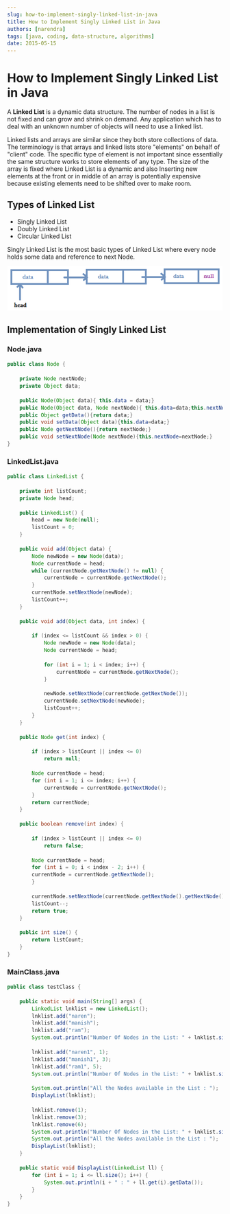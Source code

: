 ```yaml
---
slug: how-to-implement-singly-linked-list-in-java
title: How to Implement Singly Linked List in Java
authors: [narendra]
tags: [java, coding, data-structure, algorithms]
date: 2015-05-15
---
```


# How to Implement Singly Linked List in Java

A **Linked List** is a dynamic data structure. The number of nodes in a list is not fixed and can grow and shrink on demand. Any application which has to deal with an unknown number of objects will need to use a linked list.

Linked lists and arrays are similar since they both store collections of data. The terminology is that arrays and linked lists store "elements" on behalf of "client" code. The specific type of element is not important since essentially the same structure works to store elements of any type. The size of the array is fixed where Linked List is a dynamic and also Inserting new elements at the front or in middle of an array is potentially expensive because existing elements need to be shifted over to make room.

## Types of Linked List

- Singly Linked List
- Doubly Linked List
- Circular Linked List

Singly Linked List is the most basic types of Linked List where every node holds some data and reference to next Node.

![linkedlist](/img/linkedlist.png)

## Implementation of Singly Linked List

### Node.java

```java
public class Node {
    
    private Node nextNode;
    private Object data;

    public Node(Object data){ this.data = data;}
    public Node(Object data, Node nextNode){ this.data=data;this.nextNode=nextNode;}
    public Object getData(){return data;}
    public void setData(Object data){this.data=data;}
    public Node getNextNode(){return nextNode;}
    public void setNextNode(Node nextNode){this.nextNode=nextNode;} 
}
```

### LinkedList.java

```java
public class LinkedList {
    
    private int listCount;
    private Node head;

    public LinkedList() {
        head = new Node(null);
        listCount = 0;
    }

    public void add(Object data) {
        Node newNode = new Node(data);
        Node currentNode = head;
        while (currentNode.getNextNode() != null) {
            currentNode = currentNode.getNextNode();
        }
        currentNode.setNextNode(newNode);
        listCount++;
    }

    public void add(Object data, int index) {

        if (index <= listCount && index > 0) {
            Node newNode = new Node(data);
            Node currentNode = head;

            for (int i = 1; i < index; i++) {
                currentNode = currentNode.getNextNode();
            }

            newNode.setNextNode(currentNode.getNextNode());
            currentNode.setNextNode(newNode);
            listCount++;
        }
    }

    public Node get(int index) {

        if (index > listCount || index <= 0)
            return null;

        Node currentNode = head;
        for (int i = 1; i <= index; i++) {
            currentNode = currentNode.getNextNode();
        }
        return currentNode;
    }

    public boolean remove(int index) {

        if (index > listCount || index <= 0)
            return false;

        Node currentNode = head;
        for (int i = 0; i < index - 2; i++) {
        currentNode = currentNode.getNextNode();
        }

        currentNode.setNextNode(currentNode.getNextNode().getNextNode());
        listCount--;
        return true;
    }
     
    public int size() {
        return listCount;
    }
}
```

### MainClass.java

```java
public class testClass {
 
    public static void main(String[] args) {
        LinkedList lnklist = new LinkedList();
        lnklist.add("naren");
        lnklist.add("manish");
        lnklist.add("ram");
        System.out.println("Number Of Nodes in the List: " + lnklist.size());

        lnklist.add("naren1", 1);
        lnklist.add("manish1", 3);
        lnklist.add("ram1", 5);
        System.out.println("Number Of Nodes in the List: " + lnklist.size());

        System.out.println("All the Nodes available in the List : ");
        DisplayList(lnklist);

        lnklist.remove(1);
        lnklist.remove(3);
        lnklist.remove(6);
        System.out.println("Number Of Nodes in the List: " + lnklist.size());
        System.out.println("All the Nodes available in the List : ");
        DisplayList(lnklist);
    }
 
    public static void DisplayList(LinkedList ll) {
        for (int i = 1; i <= ll.size(); i++) {
            System.out.println(i + " : " + ll.get(i).getData());
        }
    }
}
```
